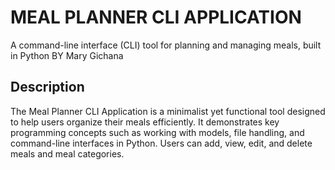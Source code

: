 # MEAL PLANNER CLI APPLICATION

A command-line interface (CLI) tool for planning and managing meals, built in Python
BY Mary Gichana

## Description

The Meal Planner CLI Application is a minimalist yet functional tool designed to help users organize their meals efficiently. It demonstrates key programming concepts such as working with models, file handling, and command-line interfaces in Python. Users can add, view, edit, and delete meals and meal categories.
